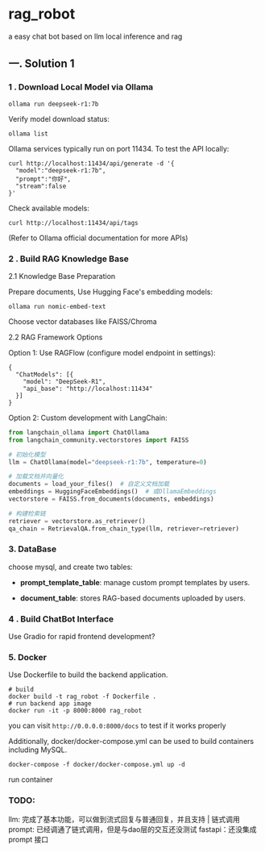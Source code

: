 # rag_robot
a easy chat bot based on llm local inference and rag

## 一. Solution 1

### 1 . Download Local Model via Ollama

``` shell
ollama run deepseek-r1:7b
```
Verify model download status:

```shell
ollama list
```
Ollama services typically run on port 11434. To test the API locally:

```shell
curl http://localhost:11434/api/generate -d '{
  "model":"deepseek-r1:7b",
  "prompt":"你好",
  "stream":false
}'
```

Check available models:

```shell
curl http://localhost:11434/api/tags
```

(Refer to Ollama official documentation for more APIs)

### 2 . Build RAG Knowledge Base

2.1 Knowledge Base Preparation

Prepare documents, Use Hugging Face's embedding models:

```shell
ollama run nomic-embed-text
```

Choose vector databases like FAISS/Chroma

2.2 RAG Framework Options

Option 1: Use RAGFlow (configure model endpoint in settings):

```shell
{
  "ChatModels": [{
    "model": "DeepSeek-R1",
    "api_base": "http://localhost:11434"
  }]
}
```

Option 2: Custom development with LangChain:

```python
from langchain_ollama import ChatOllama
from langchain_community.vectorstores import FAISS

# 初始化模型
llm = ChatOllama(model="deepseek-r1:7b", temperature=0)

# 加载文档并向量化
documents = load_your_files()  # 自定义文档加载
embeddings = HuggingFaceEmbeddings()  # 或OllamaEmbeddings
vectorstore = FAISS.from_documents(documents, embeddings)

# 构建检索链
retriever = vectorstore.as_retriever()
qa_chain = RetrievalQA.from_chain_type(llm, retriever=retriever)
```

### 3. DataBase

choose mysql, and create two tables:

- **prompt_template_table**: manage custom prompt templates by users.

- **document_table**: stores RAG-based documents uploaded by users.


### 4 . Build ChatBot Interface

Use Gradio for rapid frontend development?


### 5. Docker

Use Dockerfile to build the backend application.

```shell
# build
docker build -t rag_robot -f Dockerfile .
# run backend app image
docker run -it -p 8000:8000 rag_robot
```
you can visit `http://0.0.0.0:8000/docs` to test if it works properly

Additionally, docker/docker-compose.yml can be used to build containers including MySQL.

```shell
docker-compose -f docker/docker-compose.yml up -d
```

run container


### TODO:

llm: 完成了基本功能，可以做到流式回复与普通回复，并且支持 | 链式调用
prompt: 已经调通了链式调用，但是与dao层的交互还没测试
fastapi：还没集成prompt 接口
